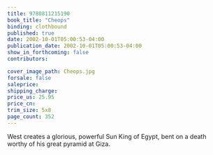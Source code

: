 ```yaml
---
title: 9780811215190
book_title: "Cheops"
binding: clothbound
published: true
date: 2002-10-01T05:00:53-04:00
publication_date: 2002-10-01T05:00:53-04:00
show_in_forthcoming: false
contributors:

cover_image_path: Cheops.jpg
forsale: false
saleprice:
shipping_charge:
price_us: 25.95
price_cn:
trim_size: 5x8
page_count: 352
---
```

West creates a glorious, powerful Sun King of Egypt, bent on a death worthy of his great pyramid at Giza.

